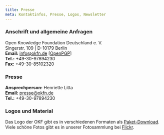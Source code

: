 ```yaml
---
title: Presse
meta: Kontaktinfos, Presse, Logos, Newsletter
---
```


### Anschrift und allgemeine Anfragen

Open Knowledge Foundation Deutschland e. V.<br>
Singerstr. 109 | D-10179 Berlin <br>
**Email:** info@okfn.de [<a href="/okf/info_okfn_de_pub.asc">OpenPGP</a>]<br>
**Tel.:** +49-30-97894230<br>
**Fax:** +49-30-85102320


### Presse

**Ansprechperson:**
Henriette Litta<br>
**Email:** presse@okfn.de<br>
**Tel.:** +49-30-97894230

### Logos und Material

Das Logo der OKF gibt es in verschiedenen Formaten als [Paket-Download](/files/logos/Logos_okfde.zip). Viele schöne Fotos gibt es in unserer Fotosammlung bei [Flickr](https://www.flickr.com/photos/okfde/sets/).
